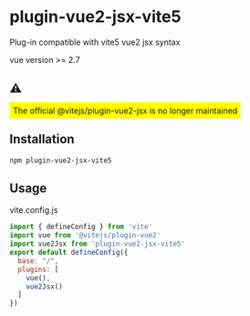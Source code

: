 # plugin-vue2-jsx-vite5
Plug-in compatible with vite5 vue2 jsx syntax

vue version >= 2.7
## ⚠️
<span style="background: yellow;padding: 6px 6px;">The official @vitejs/plugin-vue2-jsx is no longer maintained</span>

## Installation
```
npm plugin-vue2-jsx-vite5
```

## Usage

vite.config.js
```js
import { defineConfig } from 'vite'
import vue from '@vitejs/plugin-vue2'
import vue2Jsx from 'plugin-vue2-jsx-vite5'
export default defineConfig({
  base: "/",
  plugins: [
    vue(),
    vue2Jsx()
  ]
})

```
